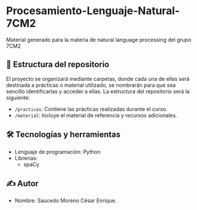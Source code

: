 # Procesamiento-Lenguaje-Natural-7CM2

Material generado para la materia de natural language processing del grupo 7CM2

## 📁 Estructura del repositorio

El proyecto se organizará mediante carpetas, donde cada una de ellas será destinada a prácticas o material utilizado, se nombrarán para que sea sencillo identificarlas y acceder a ellas. La estructura del repositorio será la siguiente:

- `/practicas`: Contiene las prácticas realizadas durante el curso.
- `/material`: Incluye el material de referencia y recursos adicionales.


## 🛠️ Tecnologías y herramientas
- Lenguaje de programación: Python
- Librerías:
    -   spaCy

    

## ✍️ Autor
- Nombre: Saucedo Moreno César Enrique.



